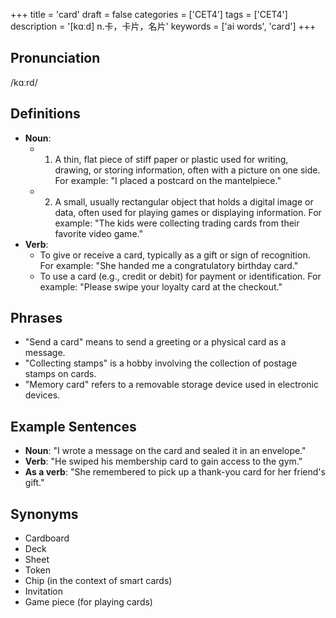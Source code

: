 +++
title = 'card'
draft = false
categories = ['CET4']
tags = ['CET4']
description = '[kɑːd] n.卡，卡片，名片'
keywords = ['ai words', 'card']
+++

## Pronunciation
/kɑːrd/

## Definitions
- **Noun**: 
    - 1. A thin, flat piece of stiff paper or plastic used for writing, drawing, or storing information, often with a picture on one side. For example: "I placed a postcard on the mantelpiece."
    - 2. A small, usually rectangular object that holds a digital image or data, often used for playing games or displaying information. For example: "The kids were collecting trading cards from their favorite video game."
- **Verb**: 
    - To give or receive a card, typically as a gift or sign of recognition. For example: "She handed me a congratulatory birthday card."
    - To use a card (e.g., credit or debit) for payment or identification. For example: "Please swipe your loyalty card at the checkout."

## Phrases
- "Send a card" means to send a greeting or a physical card as a message.
- "Collecting stamps" is a hobby involving the collection of postage stamps on cards.
- "Memory card" refers to a removable storage device used in electronic devices.

## Example Sentences
- **Noun**: "I wrote a message on the card and sealed it in an envelope."
- **Verb**: "He swiped his membership card to gain access to the gym."
- **As a verb**: "She remembered to pick up a thank-you card for her friend's gift."

## Synonyms
- Cardboard
- Deck
- Sheet
- Token
- Chip (in the context of smart cards)
- Invitation
- Game piece (for playing cards)
